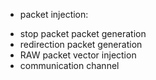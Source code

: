 * packet injection:
 - stop packet packet generation 
 - redirection packet generation
 - RAW packet vector injection
 - communication channel 

